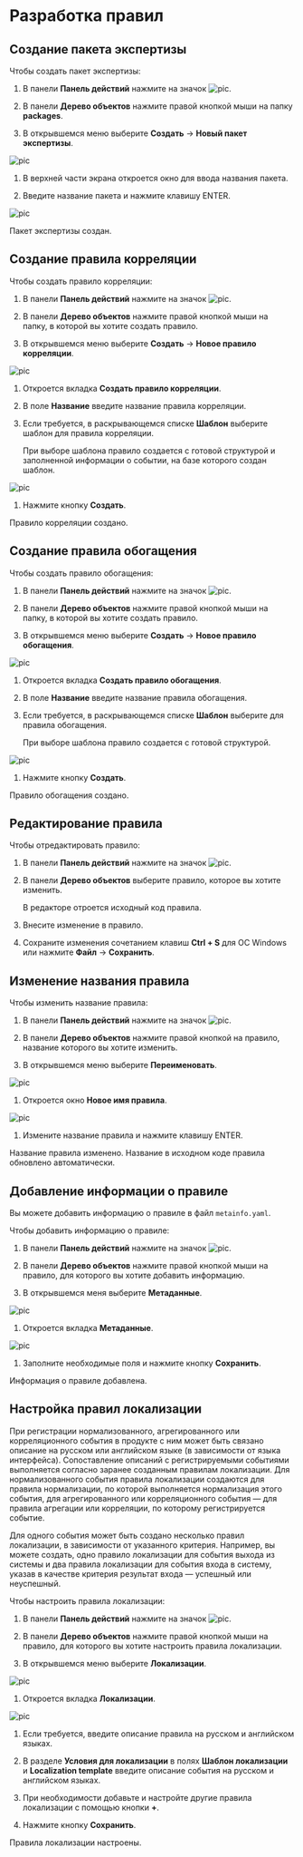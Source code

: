 ﻿# Разработка правил

## Создание пакета экспертизы

Чтобы создать пакет экспертизы:

1. В панели **Панель действий** нажмите на значок ![pic](pics/xp-icon.png).

1. В панели **Дерево объектов** нажмите правой кнопкой мыши на папку **packages**.

1. В открывшемся меню выберите **Создать** → **Новый пакет экспертизы**.

![pic](pics/09_xplang_newpackage.jpg)

1. В верхней части экрана откроется окно для ввода названия пакета.

1. Введите название пакета и нажмите клавишу ENTER.

![pic](pics/10_xplang_newpack_create.jpg)

Пакет экспертизы создан.

## Создание правила корреляции

Чтобы создать правило корреляции:

1. В панели **Панель действий** нажмите на значок ![pic](pics/xp-icon.png).

1. В панели **Дерево объектов** нажмите правой кнопкой мыши на папку, в которой вы хотите создать правило.

1. В открывшемся меню выберите **Создать** → **Новое правило корреляции**.

![pic](pics/11_xplang_newcorrelation.jpg)

1. Откроется вкладка **Создать правило корреляции**.

1. В поле **Название** введите название правила корреляции.

1. Если требуется, в раскрывающемся списке **Шаблон** выберите шаблон для правила корреляции.

   При выборе шаблона правило создается с готовой структурой и заполненной информации о событии, на базе которого создан шаблон.

![pic](pics/12_xplang_newcorrelation_create.jpg)

1. Нажмите кнопку **Создать**.

Правило корреляции создано.

## Создание правила обогащения

Чтобы создать правило обогащения:

1. В панели **Панель действий** нажмите на значок ![pic](pics/xp-icon.png).

1. В панели **Дерево объектов** нажмите правой кнопкой мыши на папку, в которой вы хотите создать правило.

1. В открывшемся меню выберите **Создать** → **Новое правило обогащения**.

![pic](pics/13_xplang_new_enrichment.jpg)

1. Откроется вкладка **Создать правило обогащения**.

1. В поле **Название** введите название правила обогащения.

1. Если требуется, в раскрывающемся списке **Шаблон** выберите для правила обогащения.

   При выборе шаблона правило создается с готовой структурой.

![pic](pics/14_xplang_new_enrichment_create.jpg)

1. Нажмите кнопку **Создать**.

Правило обогащения создано.

## Редактирование правила

Чтобы отредактировать правило:

1. В панели **Панель действий** нажмите на значок ![pic](pics/xp-icon.png).

1. В панели **Дерево объектов** выберите правило, которое вы хотите изменить.

   В редакторе отроется исходный код правила.

1. Внесите изменение в правило.

1. Сохраните изменения сочетанием клавиш **Ctrl + S** для ОС Windows или нажмите **Файл** → **Сохранить**.

## Изменение названия правила

Чтобы изменить название правила:

1. В панели **Панель действий** нажмите на значок ![pic](pics/xp-icon.png).

1. В панели **Дерево объектов** нажмите правой кнопкой на правило, название которого вы хотите изменить.

1. В открывшемся меню выберите **Переименовать**.

![pic](pics/15_xplang_rename.jpg)

1. Откроется окно **Новое имя правила**.

![pic](pics/16_xplang_newname.jpg)

1. Измените название правила и нажмите клавишу ENTER.

Название правила изменено. Название в исходном коде правила обновлено автоматически.

## Добавление информации о правиле

Вы можете добавить информацию о правиле в файл `metainfo.yaml`.

Чтобы добавить информацию о правиле:

1. В панели **Панель действий** нажмите на значок ![pic](pics/xp-icon.png).

1. В панели **Дерево объектов** нажмите правой кнопкой мыши на правило, для которого вы хотите добавить информацию.

1. В открывшемся меня выберите **Метаданные**.

![pic](pics/17_xplang_meta.jpg)

1. Откроется вкладка **Метаданные**.

![pic](pics/18_xplang_new_meta.jpg)

1. Заполните необходимые поля и нажмите кнопку **Сохранить**.

Информация о правиле добавлена.

## Настройка правил локализации

При регистрации нормализованного, агрегированного или корреляционного события в продукте с ним может быть связано описание на русском или английском языке (в зависимости от языка интерфейса). Сопоставление описаний с регистрируемыми событиями выполняется согласно заранее созданным правилам локализации. Для нормализованного события правила локализации создаются для правила нормализации, по которой выполняется нормализация этого события, для агрегированного или корреляционного события — для правила агрегации или корреляции, по которому регистрируется событие.

Для одного события может быть создано несколько правил локализации, в зависимости от указанного критерия. Например, вы можете создать, одно правило локализации для события выхода из системы и два правила локализации для события входа в систему, указав в качестве критерия результат входа — успешный или неуспешный.

Чтобы настроить правила локализации:

1. В панели **Панель действий** нажмите на значок ![pic](pics/xp-icon.png).

1. В панели **Дерево объектов** нажмите правой кнопкой мыши на правило, для которого вы хотите настроить правила локализации.

1. В открывшемся меню выберите **Локализации**.

![pic](pics/19_xplang_localization.jpg)

1. Откроется вкладка **Локализации**.

![pic](pics/20_xplang_localization_new.jpg)

1. Если требуется, введите описание правила на русском и английском языках.

1. В разделе **Условия для локализации** в полях **Шаблон локализации** и **Localization template** введите описание события на русском и английском языках.

1. При необходимости добавьте и настройте другие правила локализации с помощью кнопки **+**.

1. Нажмите кнопку **Сохранить**.

Правила локализации настроены.